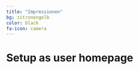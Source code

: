 ```yaml
---
title: "Impressionen"
bg: zitronengelb
color: black
fa-icon: camera
---
```


# Setup as user homepage
